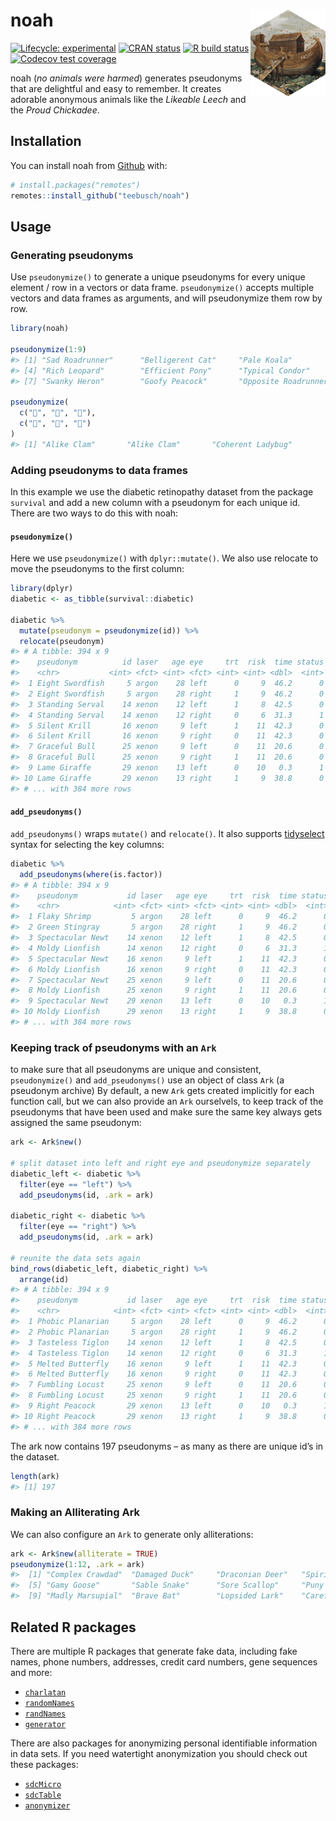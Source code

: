
<!-- README.md is generated from README.Rmd. Please edit that file -->

# noah <img src='man/figures/logo.png' align="right" height="139" />

<!-- badges: start -->

[![Lifecycle:
experimental](https://img.shields.io/badge/lifecycle-experimental-orange.svg)](https://www.tidyverse.org/lifecycle/#experimental)
[![CRAN
status](https://www.r-pkg.org/badges/version/noah)](https://CRAN.R-project.org/package=noah)
[![R build
status](https://github.com/Teebusch/noah/workflows/R-CMD-check/badge.svg)](https://github.com/Teebusch/noah/actions)
[![Codecov test
coverage](https://codecov.io/gh/Teebusch/noah/branch/master/graph/badge.svg)](https://codecov.io/gh/Teebusch/noah?branch=master)

<!-- badges: end -->

noah (*no animals were harmed*) generates pseudonyms that are delightful
and easy to remember. It creates adorable anonymous animals like the
*Likeable Leech* and the *Proud Chickadee*.

## Installation

You can install noah from [Github](/https://github.com/teebusch/noah)
with:

``` r
# install.packages("remotes")
remotes::install_github("teebusch/noah")
```

## Usage

### Generating pseudonyms

Use `pseudonymize()` to generate a unique pseudonyms for every unique
element / row in a vectors or data frame. `pseudonymize()` accepts
multiple vectors and data frames as arguments, and will pseudonymize
them row by row.

``` r
library(noah)

pseudonymize(1:9)
#> [1] "Sad Roadrunner"      "Belligerent Cat"     "Pale Koala"         
#> [4] "Rich Leopard"        "Efficient Pony"      "Typical Condor"     
#> [7] "Swanky Heron"        "Goofy Peacock"       "Opposite Roadrunner"

pseudonymize(
  c("🐰", "🐰", "🐰"), 
  c("🥕", "🥕", "🍰")
)
#> [1] "Alike Clam"       "Alike Clam"       "Coherent Ladybug"
```

### Adding pseudonyms to data frames

In this example we use the diabetic retinopathy dataset from the package
`survival` and add a new column with a pseudonym for each unique id.
There are two ways to do this with noah:

#### `pseudonymize()`

Here we use `pseudonymize()` with `dplyr::mutate()`. We also use
relocate to move the pseudonyms to the first column:

``` r
library(dplyr)
diabetic <- as_tibble(survival::diabetic)

diabetic %>% 
  mutate(pseudonym = pseudonymize(id)) %>% 
  relocate(pseudonym)
#> # A tibble: 394 x 9
#>    pseudonym          id laser   age eye     trt  risk  time status
#>    <chr>           <int> <fct> <int> <fct> <int> <int> <dbl>  <int>
#>  1 Eight Swordfish     5 argon    28 left      0     9  46.2      0
#>  2 Eight Swordfish     5 argon    28 right     1     9  46.2      0
#>  3 Standing Serval    14 xenon    12 left      1     8  42.5      0
#>  4 Standing Serval    14 xenon    12 right     0     6  31.3      1
#>  5 Silent Krill       16 xenon     9 left      1    11  42.3      0
#>  6 Silent Krill       16 xenon     9 right     0    11  42.3      0
#>  7 Graceful Bull      25 xenon     9 left      0    11  20.6      0
#>  8 Graceful Bull      25 xenon     9 right     1    11  20.6      0
#>  9 Lame Giraffe       29 xenon    13 left      0    10   0.3      1
#> 10 Lame Giraffe       29 xenon    13 right     1     9  38.8      0
#> # ... with 384 more rows
```

#### `add_pseudonyms()`

`add_pseudonyms()` wraps `mutate()` and `relocate()`. It also supports
[tidyselect](https://tidyselect.r-lib.org/reference/language.html)
syntax for selecting the key columns:

``` r
diabetic %>% 
  add_pseudonyms(where(is.factor))
#> # A tibble: 394 x 9
#>    pseudonym           id laser   age eye     trt  risk  time status
#>    <chr>            <int> <fct> <int> <fct> <int> <int> <dbl>  <int>
#>  1 Flaky Shrimp         5 argon    28 left      0     9  46.2      0
#>  2 Green Stingray       5 argon    28 right     1     9  46.2      0
#>  3 Spectacular Newt    14 xenon    12 left      1     8  42.5      0
#>  4 Moldy Lionfish      14 xenon    12 right     0     6  31.3      1
#>  5 Spectacular Newt    16 xenon     9 left      1    11  42.3      0
#>  6 Moldy Lionfish      16 xenon     9 right     0    11  42.3      0
#>  7 Spectacular Newt    25 xenon     9 left      0    11  20.6      0
#>  8 Moldy Lionfish      25 xenon     9 right     1    11  20.6      0
#>  9 Spectacular Newt    29 xenon    13 left      0    10   0.3      1
#> 10 Moldy Lionfish      29 xenon    13 right     1     9  38.8      0
#> # ... with 384 more rows
```

### Keeping track of pseudonyms with an `Ark`

to make sure that all pseudonyms are unique and consistent,
`pseudonymize()` and `add_pseudonyms()` use an object of class `Ark` (a
pseudonym archive) By default, a new `Ark` gets created implicitly for
each function call, but we can also provide an `Ark` ourselvels, to keep
track of the pseudonyms that have been used and make sure the same key
always gets assigned the same pseudonym:

``` r
ark <- Ark$new()

# split dataset into left and right eye and pseudonymize separately
diabetic_left <- diabetic %>% 
  filter(eye == "left") %>% 
  add_pseudonyms(id, .ark = ark)

diabetic_right <- diabetic %>% 
  filter(eye == "right") %>% 
  add_pseudonyms(id, .ark = ark)

# reunite the data sets again
bind_rows(diabetic_left, diabetic_right) %>% 
  arrange(id)
#> # A tibble: 394 x 9
#>    pseudonym           id laser   age eye     trt  risk  time status
#>    <chr>            <int> <fct> <int> <fct> <int> <int> <dbl>  <int>
#>  1 Phobic Planarian     5 argon    28 left      0     9  46.2      0
#>  2 Phobic Planarian     5 argon    28 right     1     9  46.2      0
#>  3 Tasteless Tiglon    14 xenon    12 left      1     8  42.5      0
#>  4 Tasteless Tiglon    14 xenon    12 right     0     6  31.3      1
#>  5 Melted Butterfly    16 xenon     9 left      1    11  42.3      0
#>  6 Melted Butterfly    16 xenon     9 right     0    11  42.3      0
#>  7 Fumbling Locust     25 xenon     9 left      0    11  20.6      0
#>  8 Fumbling Locust     25 xenon     9 right     1    11  20.6      0
#>  9 Right Peacock       29 xenon    13 left      0    10   0.3      1
#> 10 Right Peacock       29 xenon    13 right     1     9  38.8      0
#> # ... with 384 more rows
```

The ark now contains 197 pseudonyms – as many as there are unique id’s
in the dataset.

``` r
length(ark)
#> [1] 197
```

### Making an Alliterating Ark

We can also configure an `Ark` to generate only alliterations:

``` r
ark <- Ark$new(alliterate = TRUE)
pseudonymize(1:12, .ark = ark)
#>  [1] "Complex Crawdad"  "Damaged Duck"     "Draconian Deer"   "Spiritual Swift" 
#>  [5] "Gamy Goose"       "Sable Snake"      "Sore Scallop"     "Puny Puffin"     
#>  [9] "Madly Marsupial"  "Brave Bat"        "Lopsided Lark"    "Careful Catshark"
```

## Related R packages

There are multiple R packages that generate fake data, including fake
names, phone numbers, addresses, credit card numbers, gene sequences and
more:

  - [`charlatan`](https://docs.ropensci.org/charlatan/)
  - [`randomNames`](https://centerforassessment.github.io/randomNames/)
  - [`randNames`](https://github.com/karthik/randNames)
  - [`generator`](https://github.com/paulhendricks/generator)

There are also packages for anonymizing personal identifiable
information in data sets. If you need watertight anonymization you
should check out these packages:

  - [`sdcMicro`](http://sdctools.github.io/sdcMicro/index.html)
  - [`sdcTable`](https://sdctools.github.io/sdcTable/index.html)
  - [`anonymizer`](http://paulhendricks.io/anonymizer/)
